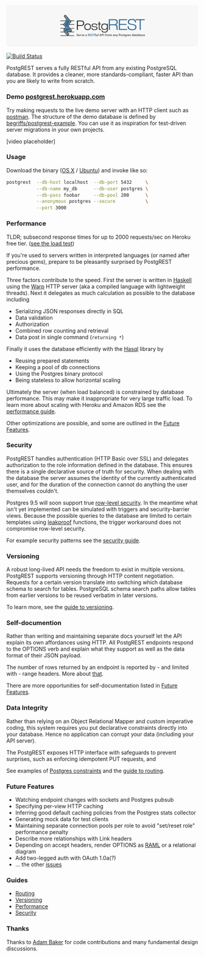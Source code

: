 ![Logo](static/logo.png "Logo")

[![Build Status](https://circleci.com/gh/begriffs/postgrest.png?circle-token=f723c01686abf0364de1e2eaae5aff1f68bd3ff2)](https://circleci.com/gh/begriffs/postgrest/tree/master)

PostgREST serves a fully RESTful API from any existing PostgreSQL
database. It provides a cleaner, more standards-compliant, faster
API than you are likely to write from scratch.

### Demo [postgrest.herokuapp.com](https://postgrest.herokuapp.com)

Try making requests to the live demo server with an HTTP client
such as [postman](http://www.getpostman.com/). The structure of the
demo database is defined by
[begriffs/postgrest-example](https://github.com/begriffs/postgrest-example).
You can use it as inspiration for test-driven server migrations in
your own projects.

[video placeholder]

### Usage

Download the binary ([OS X](http://bin.begriffs.com/dbapi/osx/postgrest-0.2.4.9.tar.xz) /  [Ubuntu](http://bin.begriffs.com/dbapi/heroku/postgrest-0.2.4.9.tar.xz)) and invoke like so:

```bash
postgrest  --db-host localhost  --db-port 5432     \
           --db-name my_db      --db-user postgres \
           --db-pass foobar     --db-pool 200      \
           --anonymous postgres --secure           \
           --port 3000
```

### Performance

TLDR; subsecond response times for up to 2000 requests/sec on Heroku free tier. ([see the load test](https://github.com/begriffs/postgrest/wiki/Performance-and-Scaling))

If you're used to servers written in interpreted languages (or named
after precious gems), prepare to be pleasantly surprised by PostgREST
performance.

Three factors contribute to the speed. First the server is written
in [Haskell](https://new-www.haskell.org/) using the
[Warp](http://www.yesodweb.com/blog/2011/03/preliminary-warp-cross-language-benchmarks)
HTTP server (aka a compiled language with lightweight threads).
Next it delegates as much calculation as possible to the database
including

* Serializing JSON responses directly in SQL
* Data validation
* Authorization
* Combined row counting and retrieval
* Data post in single command (`returning *`)

Finally it uses the database efficiently with the
[Hasql](https://nikita-volkov.github.io/hasql-benchmarks/) library
by

* Reusing prepared statements
* Keeping a pool of db connections
* Using the Postgres binary protocol
* Being stateless to allow horizontal scaling

Ultimately the server (when load balanced) is constrained by database
performance. This may make it inappropriate for very large traffic
load. To learn more about scaling with Heroku and Amazon RDS see
the [performance guide](https://github.com/begriffs/postgrest/wiki/Performance-and-Scaling).

Other optimizations are possible, and some are outlined in the
[Future Features](#future-features).

### Security

PostgREST handles authentication (HTTP Basic over SSL) and delegates
authorization to the role information defined in the database. This
ensures there is a single declarative source of truth for security.
When dealing with the database the server assumes the identity of
the currently authenticated user, and for the duration of the
connection cannot do anything the user themselves couldn't.

Postgres 9.5 will soon support true [row-level
security](http://michael.otacoo.com/postgresql-2/postgres-9-5-feature-highlight-row-level-security/).
In the meantime what isn't yet implemented can be simulated with
triggers and security-barrier views. Because the possible queries
to the database are limited to certain templates using
[leakproof](http://blog.2ndquadrant.com/how-do-postgresql-security_barrier-views-work/)
functions, the trigger workaround does not compromise row-level
security.

For example security patterns see the [security
guide](https://github.com/begriffs/postgrest/wiki/Security-and-Permissions).

### Versioning

A robust long-lived API needs the freedom to exist in multiple
versions. PostgREST supports versioning through HTTP content
negotiation. Requests for a certain version translate into switching
which database schema to search for tables. PostgreSQL schema search
paths allow tables from earlier versions to be reused verbatim in
later versions.

To learn more, see the [guide to versioning](https://github.com/begriffs/postgrest/wiki/API-Versioning).

### Self-documention

Rather than writing and maintaining separate docs yourself let the
API explain its own affordances using HTTP. All PostgREST endpoints
respond to the OPTIONS verb and explain what they support as well
as the data format of their JSON payload.

The number of rows returned by an endpoint is reported by - and
limited with - range headers. More about
[that](http://begriffs.com/posts/2014-03-06-beyond-http-header-links.html).

There are more opportunities for self-documentation listed in [Future
Features](#future-features).

### Data Integrity

Rather than relying on an Object Relational Mapper and custom
imperative coding, this system requires you put declarative constraints
directly into your database. Hence no application can corrupt your
data (including your API server).

The PostgREST exposes HTTP interface with safeguards to prevent
surprises, such as enforcing idempotent PUT requests, and

See examples of [Postgres
constraints](http://www.tutorialspoint.com/postgresql/postgresql_constraints.htm)
and the [guide to routing](https://github.com/begriffs/postgrest/wiki/Routing).

### Future Features

* Watching endpoint changes with sockets and Postgres pubsub
* Specifying per-view HTTP caching
* Inferring good default caching policies from the Postgres stats collector
* Generating mock data for test clients
* Maintaining separate connection pools per role to avoid "set/reset
  role" performance penalty
* Describe more relationships with Link headers
* Depending on accept headers, render OPTIONS as [RAML](http://raml.org/) or a
  relational diagram
* Add two-legged auth with OAuth 1.0a(?)
* ... the other [issues](https://github.com/begriffs/postgrest/issues)

### Guides

* [Routing](https://github.com/begriffs/postgrest/wiki/Routing)
* [Versioning](https://github.com/begriffs/postgrest/wiki/API-Versioning)
* [Performance](https://github.com/begriffs/postgrest/wiki/Performance-and-Scaling)
* [Security](https://github.com/begriffs/postgrest/wiki/Security-and-Permissions)

### Thanks

Thanks to [Adam Baker](https://github.com/adambaker) for code
contributions and many fundamental design discussions.
